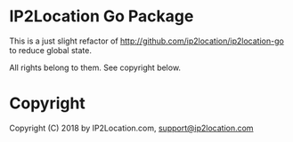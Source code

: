 IP2Location Go Package
======================

This is a just slight refactor of http://github.com/ip2location/ip2location-go to reduce global state.

All rights belong to them. See copyright below.

Copyright
=========

Copyright (C) 2018 by IP2Location.com, support@ip2location.com
